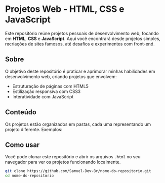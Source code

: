 # Projetos Web - HTML, CSS e JavaScript

Este repositório reúne projetos pessoais de desenvolvimento web, focando em **HTML**, **CSS** e **JavaScript**. Aqui você encontrará desde projetos simples, recriações de sites famosos, até desafios e experimentos com front-end.

## Sobre

O objetivo deste repositório é praticar e aprimorar minhas habilidades em desenvolvimento web, criando projetos que envolvem:

- Estruturação de páginas com HTML5
- Estilização responsiva com CSS3
- Interatividade com JavaScript

## Conteúdo

Os projetos estão organizados em pastas, cada uma representando um projeto diferente. Exemplos:


## Como usar

Você pode clonar este repositório e abrir os arquivos `.html` no seu navegador para ver os projetos funcionando localmente.

```bash
git clone https://github.com/Samuel-Dev-Br/nome-do-repositorio.git
cd nome-do-repositorio
